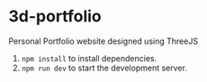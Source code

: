 # 3d-portfolio
Personal Portfolio website designed using ThreeJS

1. `npm install` to install dependencies.  
2. `npm run dev` to start the development server.
